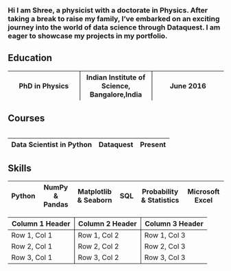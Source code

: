 ### Hi I am Shree, a physicist with a doctorate in Physics. After taking a break to raise my family, I’ve embarked on an exciting journey into the world of data science through Dataquest. I am eager to showcase my projects in my portfolio.


## Education
<table>
  <colgroup>
    <col style="width: 33%;">
    <col style="width: 33%;">
    <col style="width: 33%;">
  </colgroup>
  <thead>
    <tr>
      <th style="border-right: 1px solid #000;">PhD in Physics</th>
      <th style="border-right: 1px solid #000;">Indian Institute of Science, Bangalore,India</th>
      <th>June 2016</th>
    </tr>
  </thead>
  <table>

## Courses
|Data Scientist in Python|Dataquest|Present|
|------------------------|---------|-------|

## Skills
|Python|NumPy & Pandas|Matplotlib & Seaborn|SQL|Probability & Statistics|Microsoft Excel|
|------|--------------|--------------------|---|------------------------|---------------|

<table>
  <colgroup>
    <col style="width: 33%;">
    <col style="width: 33%;">
    <col style="width: 33%;">
  </colgroup>
  <thead>
    <tr>
      <th style="border-right: 1px solid #000;">Column 1 Header</th>
      <th style="border-right: 1px solid #000;">Column 2 Header</th>
      <th>Column 3 Header</th>
    </tr>
  </thead>
  <tbody>
    <tr>
      <td style="border-right: 1px solid #000;">Row 1, Col 1</td>
      <td style="border-right: 1px solid #000;">Row 1, Col 2</td>
      <td>Row 1, Col 3</td>
    </tr>
    <tr>
      <td style="border-right: 1px solid #000;">Row 2, Col 1</td>
      <td style="border-right: 1px solid #000;">Row 2, Col 2</td>
      <td>Row 2, Col 3</td>
    </tr>
    <tr>
      <td style="border-right: 1px solid #000;">Row 3, Col 1</td>
      <td style="border-right: 1px solid #000;">Row 3, Col 2</td>
      <td>Row 3, Col 3</td>
    </tr>
  </tbody>
</table>

